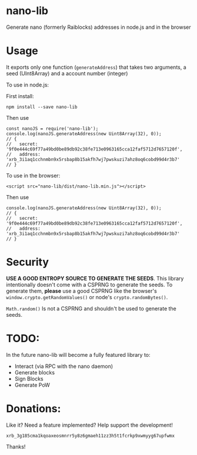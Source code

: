 nano-lib
========

Generate nano (formerly Raiblocks) addresses in node.js and in the browser

Usage
=====

It exports only one function (`generateAddress`) that takes two arguments, a seed (UInt8Array) and a account number (integer)


To use in node.js:


First install:
```
npm install --save nano-lib

```

Then use
```
const nanoJS = require('nano-lib');
console.log(nanoJS.generateAddress(new Uint8Array(32), 0));
// {
//   secret: '9f0e444c69f77a49bd0be89db92c38fe713e0963165cca12faf5712d7657120f',
//   address: 'xrb_3i1aq1cchnmbn9x5rsbap8b15akfh7wj7pwskuzi7ahz8oq6cobd99d4r3b7' 
// }

```


To use in the browser:

```
<script src="nano-lib/dist/nano-lib.min.js"></script>
```

Then use
```
console.log(nanoJS.generateAddress(new Uint8Array(32), 0));
// {
//   secret: '9f0e444c69f77a49bd0be89db92c38fe713e0963165cca12faf5712d7657120f',
//   address: 'xrb_3i1aq1cchnmbn9x5rsbap8b15akfh7wj7pwskuzi7ahz8oq6cobd99d4r3b7' 
// }

```

Security
========

**USE A GOOD ENTROPY SOURCE TO GENERATE THE SEEDS**. This library intentionally doesn't come
with a CSPRNG to generate the seeds. To generate them, **please** use a good CSPRNG like the
browser's `window.crypto.getRandomValues()` or node's `crypto.randomBytes()`.

`Math.random()` Is not a CSPRNG and shouldn't be used to generate the seeds.


TODO:
====

In the future nano-lib will become a fully featured library to:

- Interact (via RPC with the nano daemon)
- Generate blocks
- Sign Blocks
- Generate PoW

Donations:
==========

Like it? Need a feature implemented? Help support the development!

```
xrb_3g185cma1kqoaxeosmnrr5y8z6gmaeh11zz3h5t1fcrkp9xwmyyg67upfwmx
```
Thanks!
